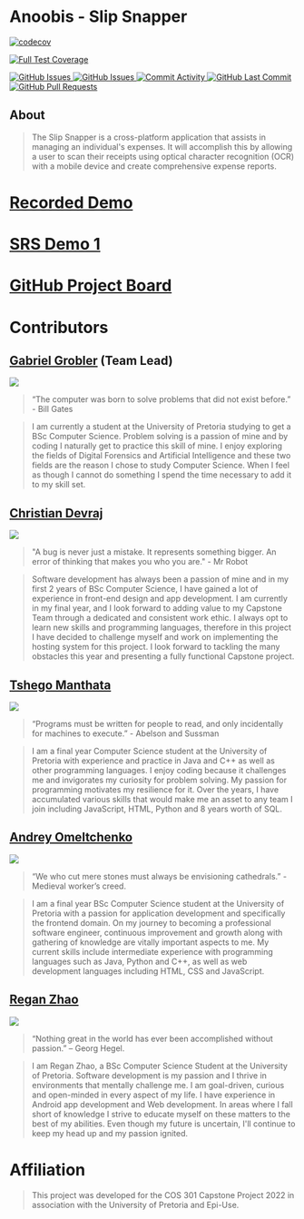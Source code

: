 # Anoobis - Slip Snapper

<!-- Code Coverage badges 
============================ -->
[![codecov](https://codecov.io/gh/COS301-SE-2022/Slip-Snapper/branch/develop/graph/badge.svg?token=5WLXQ1T5QA)](https://codecov.io/gh/COS301-SE-2022/Slip-Snapper)
<!-- Build badges
============================
(GitHub Actions) -->
[![Full Test Coverage](https://github.com/COS301-SE-2022/Slip-Snapper/actions/workflows/full.yml/badge.svg?branch=develop)](https://github.com/COS301-SE-2022/Slip-Snapper/actions/workflows/full.yml)

<!-- Requirements badges 
============================
(libraries.io which needs the repo to be public to be used) -->
<a href = "https://libraries.io/github/COS301-SE-2022/Slip-Snapper">
  <img alt="GitHub Issues" src="https://img.shields.io/librariesio/github/COS301-SE-2022/Slip-Snapper">
</a>


<!-- Issue  Tracking badges
============================ -->

<!-- Issues -->
<a href = "https://github.com/COS301-SE-2022/Slip-Snapper/issues">
  <img alt="GitHub Issues" src="https://img.shields.io/github/issues/COS301-SE-2022/Slip-Snapper?style=flat-square">
</a>

<!-- Monitoring badges 
============================ -->
<a href = "https://github.com/COS301-SE-2022/Slip-Snapper/commits">
  <img alt="Commit Activity" src="https://img.shields.io/github/commit-activity/w/COS301-SE-2022/Slip-Snapper?color=green&style=flat-square">
</a>

<a href = "https://github.com/COS301-SE-2022/Slip-Snapper/commits">
  <img alt="GitHub Last Commit" src="https://img.shields.io/github/last-commit/COS301-SE-2022/Slip-Snapper?color=pink&style=flat-square">
</a>

<a href= "https://github.com/COS301-SE-2022/Slip-Snapper/pulls">
  <img alt="GitHub Pull Requests" src="https://img.shields.io/github/issues-pr/COS301-SE-2022/Slip-Snapper?style=flat-square">
</a>





## About

> The Slip Snapper is a cross-platform application that assists in managing an individual's expenses.
> It will accomplish this by allowing a user to scan their receipts using optical character recognition (OCR) with a mobile device and create comprehensive expense reports.

<!-- Update when there are more demos, create links for each demo -->
# [Recorded Demo](https://drive.google.com/file/d/1F5nRM36T2q_Rkogoo7CNIZbtYbMClWut/view?usp=sharing)

# [SRS Demo 1](https://github.com/COS301-SE-2022/Slip-Snapper/files/8682609/COS301_SRS_Anoobis.pdf)

# [GitHub Project Board](https://github.com/COS301-SE-2022/Slip-Snapper/projects/1)

# Contributors


## [Gabriel Grobler](https://github.com/Grobbies26) (Team Lead)

<a href="https://linkedin.com/in/gabriel-grobler-865601238/" target="blank">
<img src="https://img.shields.io/badge/LinkedIn-0077B5?style=for-the-badge&logo=linkedin&logoColor=white"></a>

> “The computer was born to solve problems that did not exist before.” - Bill Gates

> I am currently a student at the University of Pretoria studying to get a BSc Computer Science. Problem solving is a passion of mine and by coding I naturally get to practice this skill of mine. I enjoy exploring the fields of Digital Forensics and Artificial Intelligence and these two fields are the reason I chose to study Computer Science. When I feel as though I cannot do something I spend the time necessary to add it to my skill set.


## [Christian Devraj](https://github.com/KenanDevraj)

<a href="https://linkedin.com/in/christian-devraj-240599229/" target="blank">
<img src="https://img.shields.io/badge/LinkedIn-0077B5?style=for-the-badge&logo=linkedin&logoColor=white"></a>

> "A bug is never just a mistake. It represents something bigger. An error of thinking that makes you who you are." - Mr Robot

> Software development has always been a passion of mine and in my first 2 years of BSc Computer Science, I have gained a lot of experience in front-end design and app development. I am currently in my final year, and I look forward to adding value to my Capstone Team through a dedicated and consistent work ethic. I always opt to learn new skills and programming languages, therefore in this project I have decided to challenge myself and work on implementing the hosting system for this project. I look forward to tackling the many obstacles this year and presenting a fully functional Capstone project.


## [Tshego Manthata](https://github.com/SeePeeYou)

<a href="https://linkedin.com/in/tshegofatso-m-83a640120/" target="blank">
<img src="https://img.shields.io/badge/LinkedIn-0077B5?style=for-the-badge&logo=linkedin&logoColor=white"></a>

> “Programs must be written for people to read, and only incidentally for machines to execute.” - Abelson and Sussman

> I am a final year Computer Science student at the University of Pretoria with experience and practice in Java and C++ as well as other programming languages. I enjoy coding because it challenges me and invigorates my curiosity for problem solving. My passion for programming motivates my resilience for it. Over the years, I have accumulated various skills that would make me an asset to any team I join including JavaScript, HTML, Python and 8 years worth of SQL.


## [Andrey Omeltchenko](https://github.com/druha4087)

<a href="https://linkedin.com/in/andrey-omeltchenko-65401b228/" target="blank">
<img src="https://img.shields.io/badge/LinkedIn-0077B5?style=for-the-badge&logo=linkedin&logoColor=white"></a>

> “We who cut mere stones must always be envisioning cathedrals.” - Medieval worker’s creed.

> I am a final year BSc Computer Science student at the University of Pretoria with a passion for application development and specifically the frontend domain. On my journey to becoming a professional software engineer, continuous improvement and growth along with gathering of knowledge are vitally important aspects to me. My current skills include intermediate experience with programming languages such as Java, Python and C++, as well as web development languages including HTML, CSS and JavaScript.


## [Regan Zhao](https://github.com/JurassicRegz)

<a href="https://linkedin.com/in/regan-zhao-743533238/" target="blank"><img src="https://img.shields.io/badge/LinkedIn-0077B5?style=for-the-badge&logo=linkedin&logoColor=white"></a>

> “Nothing great in the world has ever been accomplished without passion.” – Georg Hegel.  

> I am Regan Zhao, a BSc Computer Science Student at the University of Pretoria. Software development is my passion and I thrive in environments that mentally challenge me. I am goal-driven, curious and open-minded in every aspect of my life. I have experience in Android app development and Web development. In areas where I fall short of knowledge I strive to educate myself on these matters to the best of my abilities. Even though my future is uncertain, I'll continue to keep my head up and my passion ignited.



# Affiliation
> This project was developed for the COS 301 Capstone Project 2022 in association with the University of Pretoria and Epi-Use.
